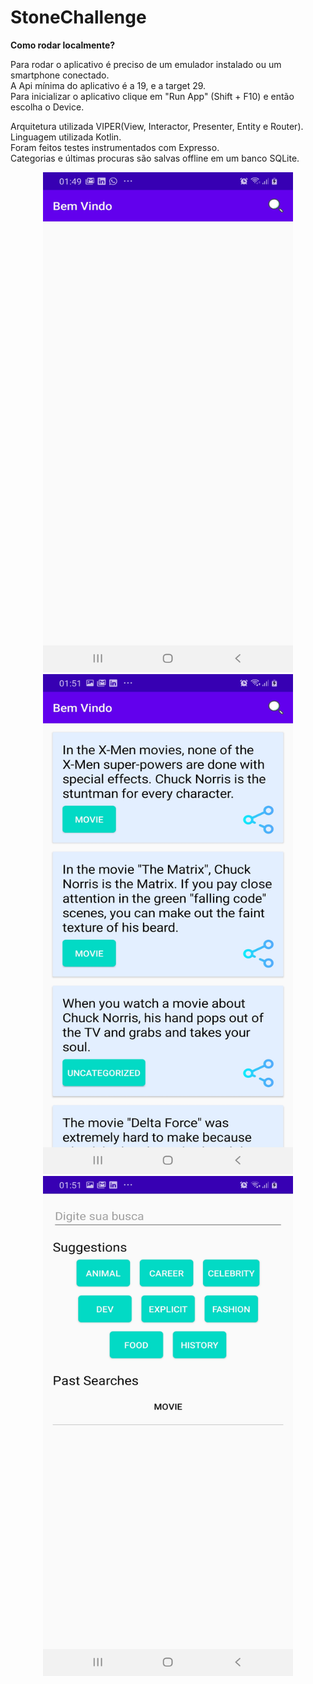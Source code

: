 # StoneChallenge

<b>Como rodar localmente?</b>

Para rodar o aplicativo é preciso de um emulador instalado ou um smartphone conectado. <br>
A Api mínima do aplicativo é a 19, e a target 29. <br>
Para inicializar o aplicativo clique em "Run App" (Shift + F10) e então escolha o Device.

Arquitetura utilizada VIPER(View, Interactor, Presenter, Entity e Router).<br>
Linguagem utilizada Kotlin.<br>
Foram feitos testes instrumentados com Expresso.<br>
Categorias e últimas procuras são salvas offline em um banco SQLite.<br>

<p align="center">
<img width="400" height="800" src="https://github.com/vicolmoraes/StoneChallenge/blob/master/imagens/Screenshot_20200310-014911_StoneChallenge.jpg">
<img width="400" height="800" src="https://github.com/vicolmoraes/StoneChallenge/blob/master/imagens/Screenshot_20200310-015136_StoneChallenge.jpg">
<img width="400" height="800" src="https://github.com/vicolmoraes/StoneChallenge/blob/master/imagens/Screenshot_20200310-015145_StoneChallenge.jpg">
</p>
